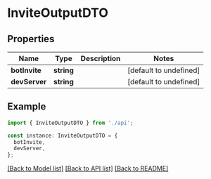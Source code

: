 # InviteOutputDTO

## Properties

| Name          | Type       | Description | Notes                  |
| ------------- | ---------- | ----------- | ---------------------- |
| **botInvite** | **string** |             | [default to undefined] |
| **devServer** | **string** |             | [default to undefined] |

## Example

```typescript
import { InviteOutputDTO } from './api';

const instance: InviteOutputDTO = {
  botInvite,
  devServer,
};
```

[[Back to Model list]](../README.md#documentation-for-models) [[Back to API list]](../README.md#documentation-for-api-endpoints) [[Back to README]](../README.md)

